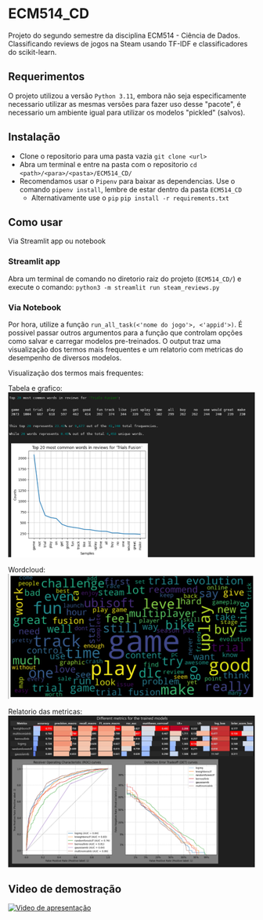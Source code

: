 # ECM514_CD

Projeto do segundo semestre da disciplina ECM514 - Ciência de Dados. Classificando reviews de jogos na Steam usando TF-IDF e classificadores do scikit-learn.

## Requerimentos

O projeto utilizou a versão `Python 3.11`, embora não seja especificamente necessario utilizar as mesmas versões para fazer uso desse "pacote", é necessario um ambiente igual para utilizar os modelos "pickled" (salvos).

## Instalação

- Clone o repositorio para uma pasta vazia
    `git clone <url>`
- Abra um terminal e entre na pasta com o repositorio
    `cd <path>/<para>/<pasta>/ECM514_CD/`
- Recomendamos usar o `Pipenv` para baixar as dependencias. Use o comando `pipenv install`, lembre de estar dentro da pasta `ECM514_CD`
  - Alternativamente use o `pip`
        `pip install -r requirements.txt`

## Como usar

Via Streamlit app ou notebook

### Streamlit app

Abra um terminal de comando no diretorio raiz do projeto (`ECM514_CD/`) e execute o comando: `python3 -m streamlit run steam_reviews.py`

### Via Notebook

Por hora, utilize a função `run_all_task(<'nome do jogo'>, <'appid'>)`. É possivel passar outros argumentos para a função que controlam opções como salvar e carregar modelos pre-treinados. O output traz uma visualização dos termos mais frequentes e um relatorio com metricas do desempenho de diversos modelos.

Visualização dos termos mais frequentes:

Tabela e grafico:
![Tabela e grafico dos termos mais frequentes](image/most_common_terms.png)

Wordcloud:
![Wordcloud dos termos mais frequentes](image/wordcloud-readme.png)

Relatorio das metricas:
![Relatorio gerado com as metricas dos modelos](image/metrics-report.png)

## Video de demostração

[![Video de apresentação](https://img.youtube.com/vi/Z3qkMwdMY7U/0.jpg)](https://www.youtube.com/watch?v=Z3qkMwdMY7U)

